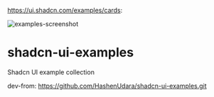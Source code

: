 https://ui.shadcn.com/examples/cards:

![examples-screenshot](https://github.com/user-attachments/assets/7d19fe5b-6b59-4bb5-8cc9-7ce6887c29c7)
# shadcn-ui-examples
 Shadcn UI example collection

dev-from:
https://github.com/HashenUdara/shadcn-ui-examples.git
